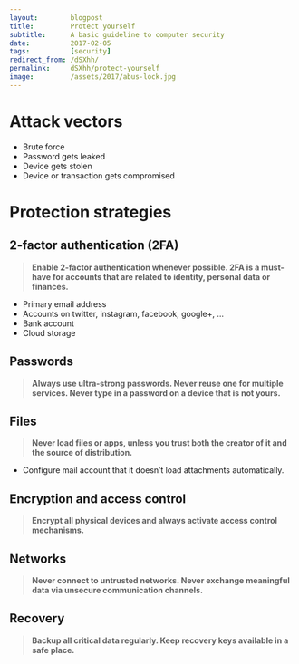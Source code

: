 ```yaml
---
layout:        blogpost
title:         Protect yourself
subtitle:      A basic guideline to computer security
date:          2017-02-05
tags:          [security]
redirect_from: /dSXhh/
permalink:     dSXhh/protect-yourself
image:         /assets/2017/abus-lock.jpg
---
```


# Attack vectors

- Brute force
- Password gets leaked
- Device gets stolen
- Device or transaction gets compromised


# Protection strategies

## 2-factor authentication (2FA)

> **Enable 2-factor authentication whenever possible. 2FA is a must-have for accounts that are related to identity, personal data or finances.**

- Primary email address
- Accounts on twitter, instagram, facebook, google+, …
- Bank account
- Cloud storage


## Passwords

> **Always use ultra-strong passwords. Never reuse one for multiple services. Never type in a password on a device that is not yours.**


## Files

> **Never load files or apps, unless you trust both the creator of it and the source of distribution.**

- Configure mail account that it doesn’t load attachments automatically.


## Encryption and access control

> **Encrypt all physical devices and always activate access control mechanisms.**


## Networks

> **Never connect to untrusted networks. Never exchange meaningful data via unsecure communication channels.**


## Recovery

> **Backup all critical data regularly. Keep recovery keys available in a safe place.**
